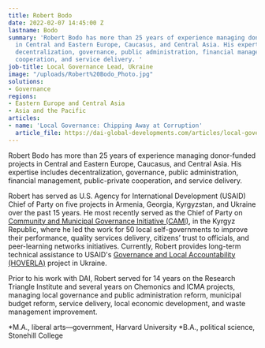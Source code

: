 ```yaml
---
title: Robert Bodo
date: 2022-02-07 14:45:00 Z
lastname: Bodo
summary: 'Robert Bodo has more than 25 years of experience managing donor-funded projects
  in Central and Eastern Europe, Caucasus, and Central Asia. His expertise includes
  decentralization, governance, public administration, financial management, public-private
  cooperation, and service delivery. '
job-title: Local Governance Lead, Ukraine
image: "/uploads/Robert%20Bodo_Photo.jpg"
solutions:
- Governance
regions:
- Eastern Europe and Central Asia
- Asia and the Pacific
articles:
- name: 'Local Governance: Chipping Away at Corruption'
  article_file: https://dai-global-developments.com/articles/local-governance-chipping-away-at-corruption
---
```


Robert Bodo has more than 25 years of experience managing donor-funded projects in Central and Eastern Europe, Caucasus, and Central Asia. His expertise includes decentralization, governance, public administration, financial management, public-private cooperation, and service delivery. 

Robert has served as U.S. Agency for International Development (USAID) Chief of Party on five projects in Armenia, Georgia, Kyrgyzstan, and Ukraine over the past 15 years. He most recently served as the Chief of Party on [Community and Municipal Governance Initiative (CAMI)](https://www.dai.com/our-work/projects/kyrgyzstan-community-and-municipal-governance-initiative-cami), in the Kyrgyz Republic, where he led the work for 50 local self-governments to improve their performance, quality services delivery, citizens’ trust to officials, and peer-learning networks initiatives. Currently, Robert provides long-term technical assistance to USAID's [Governance and Local Accountability (HOVERLA)](https://www.dai.com/our-work/projects/ukraine-governance-and-local-accountability-hoverla) project in Ukraine.

Prior to his work with DAI, Robert served for 14 years on the Research Triangle Institute and several years on Chemonics and ICMA projects, managing local governance and public administration reform, municipal budget reform, service delivery, local economic development, and waste management improvement.

*M.A., liberal arts—government, Harvard University 
*B.A., political science, Stonehill College